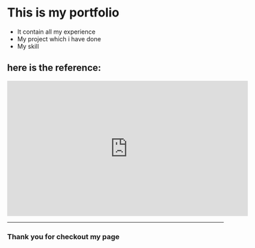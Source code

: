 # This is my portfolio
- It contain all my experience 
- My project which i have done
- My skill 


## here is the reference:

<iframe src="https://abhi1o.github.io/my/" width="560" height="315" frameborder="0" > </iframe>
<br>
 
---
### Thank you for checkout my page
